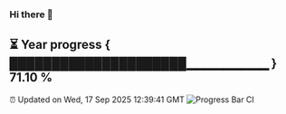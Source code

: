 ### Hi there 👋
⏳ Year progress { █████████████████████▁▁▁▁▁▁▁▁▁ } 71.10 %
---
⏰ Updated on Wed, 17 Sep 2025 12:39:41 GMT
![Progress Bar CI](https://github.com/liununu/liununu/workflows/Progress%20Bar%20CI/badge.svg)
